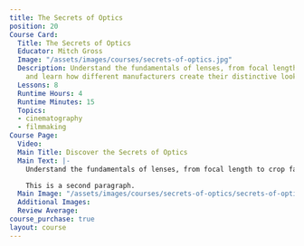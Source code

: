 ```yaml
---
title: The Secrets of Optics
position: 20
Course Card:
  Title: The Secrets of Optics
  Educator: Mitch Gross
  Image: "/assets/images/courses/secrets-of-optics.jpg"
  Description: Understand the fundamentals of lenses, from focal length to crop factors,
    and learn how different manufacturers create their distinctive looks.
  Lessons: 8
  Runtime Hours: 4
  Runtime Minutes: 15
  Topics:
  - cinematography
  - filmmaking
Course Page:
  Video: 
  Main Title: Discover the Secrets of Optics
  Main Text: |-
    Understand the fundamentals of lenses, from focal length to crop factors, and learn how different manufacturers create their distinctive looks.

    This is a second paragraph.
  Main Image: "/assets/images/courses/secrets-of-optics/secrets-of-optics-main.jpg"
  Additional Images: 
  Review Average: 
course_purchase: true
layout: course
---
```


